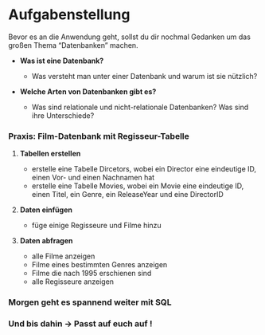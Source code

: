 # Aufgabenstellung

Bevor es an die Anwendung geht, sollst du dir nochmal Gedanken um das großen Thema “Datenbanken” machen.

- **Was ist eine Datenbank?**
    - Was versteht man unter einer Datenbank und warum ist sie nützlich?

- **Welche Arten von Datenbanken gibt es?**
    - Was sind relationale und nicht-relationale Datenbanken? Was sind ihre Unterschiede?

### Praxis: Film-Datenbank mit Regisseur-Tabelle

1. **Tabellen erstellen**
    - erstelle eine Tabelle Dircetors, wobei ein Director eine eindeutige ID, einen Vor- und einen Nachnamen hat
    - erstelle eine Tabelle Movies, wobei ein Movie eine eindeutige ID, einen Titel, ein Genre, ein ReleaseYear und eine
      DirectorID

1. **Daten einfügen**
    - füge einige Regisseure und Filme hinzu

1. **Daten abfragen**
    - alle Filme anzeigen
    - Filme eines bestimmten Genres anzeigen
    - Filme die nach 1995 erschienen sind
    - alle Regisseure anzeigen

### Morgen geht es spannend weiter mit SQL

### Und bis dahin → Passt auf euch auf !